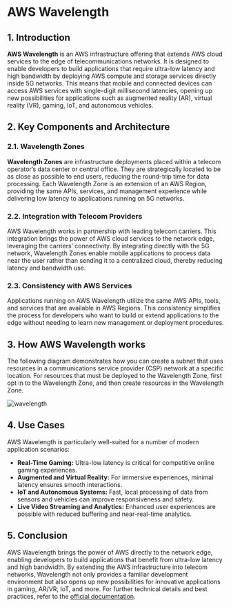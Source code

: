 # AWS Wavelength

## 1. Introduction

**AWS Wavelength** is an AWS infrastructure offering that extends AWS cloud services to the edge of telecommunications networks. It is designed to enable developers to build applications that require ultra-low latency and high bandwidth by deploying AWS compute and storage services directly inside 5G networks. This means that mobile and connected devices can access AWS services with single-digit millisecond latencies, opening up new possibilities for applications such as augmented reality (AR), virtual reality (VR), gaming, IoT, and autonomous vehicles.

## 2. Key Components and Architecture

### 2.1. Wavelength Zones

**Wavelength Zones** are infrastructure deployments placed within a telecom operator’s data center or central office. They are strategically located to be as close as possible to end users, reducing the round-trip time for data processing. Each Wavelength Zone is an extension of an AWS Region, providing the same APIs, services, and management experience while delivering low latency to applications running on 5G networks.

### 2.2. Integration with Telecom Providers

AWS Wavelength works in partnership with leading telecom carriers. This integration brings the power of AWS cloud services to the network edge, leveraging the carriers’ connectivity. By integrating directly with the 5G network, Wavelength Zones enable mobile applications to process data near the user rather than sending it to a centralized cloud, thereby reducing latency and bandwidth use.

### 2.3. Consistency with AWS Services

Applications running on AWS Wavelength utilize the same AWS APIs, tools, and services that are available in AWS Regions. This consistency simplifies the process for developers who want to build or extend applications to the edge without needing to learn new management or deployment procedures.

## 3. How AWS Wavelength works

The following diagram demonstrates how you can create a subnet that uses resources in a communications service provider (CSP) network at a specific location. For resources that must be deployed to the Wavelength Zone, first opt in to the Wavelength Zone, and then create resources in the Wavelength Zone.

![wavelength](./_assets/wavelength.png)
## 4. Use Cases

AWS Wavelength is particularly well-suited for a number of modern application scenarios:

- **Real-Time Gaming:** Ultra-low latency is critical for competitive online gaming experiences.
- **Augmented and Virtual Reality:** For immersive experiences, minimal latency ensures smooth interactions.
- **IoT and Autonomous Systems:** Fast, local processing of data from sensors and vehicles can improve responsiveness and safety.
- **Live Video Streaming and Analytics:** Enhanced user experiences are possible with reduced buffering and near-real-time analytics.

## 5. Conclusion

AWS Wavelength brings the power of AWS directly to the network edge, enabling developers to build applications that benefit from ultra-low latency and high bandwidth. By extending the AWS infrastructure into telecom networks, Wavelength not only provides a familiar development environment but also opens up new possibilities for innovative applications in gaming, AR/VR, IoT, and more. For further technical details and best practices, refer to the [official documentation](https://docs.aws.amazon.com/wavelength/latest/developerguide/what-is-wavelength.html).



